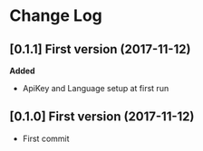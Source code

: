 # Change Log

## [0.1.1]  First version (2017-11-12)

**Added** 

- ApiKey and Language setup at first run

## [0.1.0]  First version (2017-11-12)

- First commit